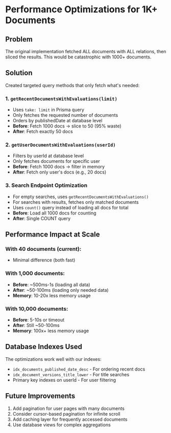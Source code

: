 # Performance Optimizations for 1K+ Documents

## Problem
The original implementation fetched ALL documents with ALL relations, then sliced the results. This would be catastrophic with 1000+ documents.

## Solution
Created targeted query methods that only fetch what's needed:

### 1. `getRecentDocumentsWithEvaluations(limit)`
- Uses `take: limit` in Prisma query
- Only fetches the requested number of documents
- Orders by publishedDate at database level
- **Before**: Fetch 1000 docs → slice to 50 (95% waste)
- **After**: Fetch exactly 50 docs

### 2. `getUserDocumentsWithEvaluations(userId)`
- Filters by userId at database level
- Only fetches documents for specific user
- **Before**: Fetch 1000 docs → filter in memory
- **After**: Fetch only user's docs (e.g., 20 docs)

### 3. Search Endpoint Optimization
- For empty searches, uses `getRecentDocumentsWithEvaluations()`
- For searches with results, fetches only matched documents
- Uses `count()` query instead of loading all docs for total
- **Before**: Load all 1000 docs for counting
- **After**: Single COUNT query

## Performance Impact at Scale

### With 40 documents (current):
- Minimal difference (both fast)

### With 1,000 documents:
- **Before**: ~500ms-1s (loading all data)
- **After**: ~50-100ms (loading only needed data)
- **Memory**: 10-20x less memory usage

### With 10,000 documents:
- **Before**: 5-10s or timeout
- **After**: Still ~50-100ms
- **Memory**: 100x+ less memory usage

## Database Indexes Used
The optimizations work well with our indexes:
- `idx_documents_published_date_desc` - For ordering recent docs
- `idx_document_versions_title_lower` - For title searches
- Primary key indexes on userId - For user filtering

## Future Improvements
1. Add pagination for user pages with many documents
2. Consider cursor-based pagination for infinite scroll
3. Add caching layer for frequently accessed documents
4. Use database views for complex aggregations